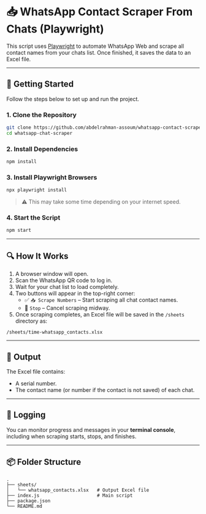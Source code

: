 # 📥 WhatsApp Contact Scraper From Chats (Playwright)

This script uses [Playwright](https://playwright.dev/) to automate WhatsApp Web and scrape all contact names from your chats list. Once finished, it saves the data to an Excel file.

---

## 🚀 Getting Started

Follow the steps below to set up and run the project.

### 1. Clone the Repository

```bash
git clone https://github.com/abdelrahman-assoum/whatsapp-contact-scraper.git
cd whatsapp-chat-scraper
```

### 2. Install Dependencies

```bash
npm install
```

### 3. Install Playwright Browsers

```bash
npx playwright install
```

> ⚠️ This may take some time depending on your internet speed.

### 4. Start the Script

```bash
npm start
```

---

## 🔍 How It Works

1. A browser window will open.
2. Scan the WhatsApp QR code to log in.
3. Wait for your chat list to load completely.
4. Two buttons will appear in the top-right corner:
   - ✅ `📥 Scrape Numbers` – Start scraping all chat contact names.
   - 🛑 `Stop` – Cancel scraping midway.
5. Once scraping completes, an Excel file will be saved in the `/sheets` directory as:

```
/sheets/time-whatsapp_contacts.xlsx
```

---

## 📄 Output

The Excel file contains:

- A serial number.
- The contact name (or number if the contact is not saved) of each chat.

---

## 🧾 Logging

You can monitor progress and messages in your **terminal console**, including when scraping starts, stops, and finishes.

---

## 📦 Folder Structure

```
.
├── sheets/
│   └── whatsapp_contacts.xlsx   # Output Excel file
├── index.js                     # Main script
├── package.json
└── README.md
```
